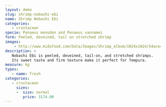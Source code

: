 ```yaml
---
layout: demo
slug: shrimp-nobashi-ebi
name: Shrimp Nobashi Ebi
categories:
   - crustacean
specie: Penaeus monodon and Penaeus vannamei
form: Peeled, deveined, tail on stretched shrimp
images:
    - http://www.midafood.com/Data/Images/Shrimp_album/1024x1024/54ace47525b26390.jpg
description: >
   Nobashi Ebi is peeled, deveined, tail-on, and stretched shrimps.
   Its sweet taste and firm texture make it perfect for Tempura.
measure: kg
types:
   - name: fresh
categories:
   - crustacean
     sizes:
     -  size: normal
        price: 3174.00
---
```

